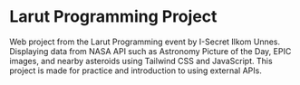 # Larut Programming Project
Web project from the Larut Programming event by I-Secret Ilkom Unnes.
Displaying data from NASA API such as Astronomy Picture of the Day, EPIC images, and nearby asteroids using Tailwind CSS and JavaScript.
This project is made for practice and introduction to using external APIs.
